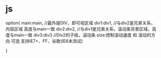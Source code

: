 # js
option{
 main:main,	//最外层DIV，即可视区域
 div1:div1,	//与div2是兄弟关系，内容区域 高度与main一致
 div2:div2,	//与div1是兄弟关系，滚动条背景区域，高度与main一致
 div3:div3  //Div2的子级，滚动条
 size:控制滚动速度 和 滚动的方向 可选
 支持IE7+、FF、谷歌(IE6未测试)
 
 <div id=main>
  <div id=div1><div>
  <div id=div2>
   <div id=div3><div>
  <div>
 <div>
}
